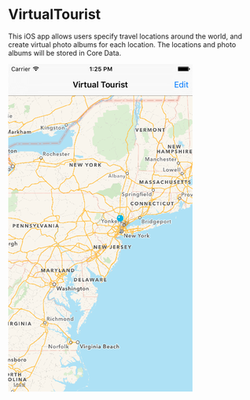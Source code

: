# VirtualTourist

This iOS app allows users specify travel locations around the world, and create virtual photo albums for each location. The locations and photo albums will be stored in Core Data.

![Virtual Tourist](https://github.com/JeffESchmitz/VirtualTourist/blob/master/TravelLocations.png)
